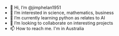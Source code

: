 - 👋 Hi, I’m @jimphelan1951
- 👀 I’m interested in science, mathematics, business
- 🌱 I’m currently learning python as relates to AI
- 💞️ I’m looking to collaborate on interesting projects
- 📫 How to reach me. I'm in Australia

<!---
jimphelan1951/jimphelan1951 is a ✨ special ✨ repository because its `README.md` (this file) appears on your GitHub profile.
You can click the Preview link to take a look at your changes.
--->
